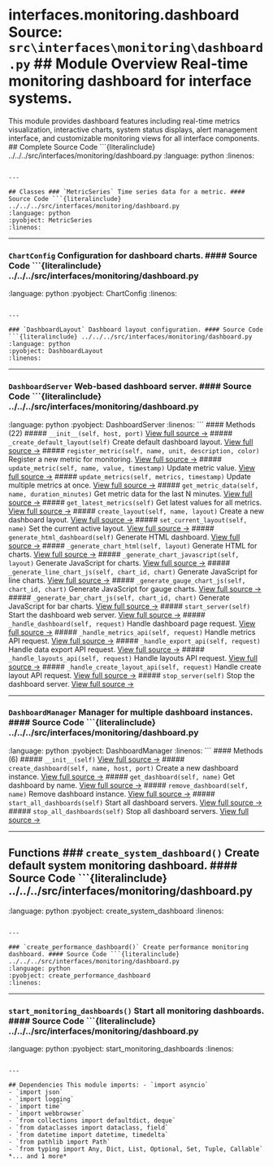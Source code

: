 # interfaces.monitoring.dashboard **Source:** `src\interfaces\monitoring\dashboard.py` ## Module Overview Real-time monitoring dashboard for interface systems.

This module provides dashboard features including
real-time metrics visualization, interactive charts, system status
displays, alert management interface, and customizable monitoring
views for all interface components. ## Complete Source Code ```{literalinclude} ../../../src/interfaces/monitoring/dashboard.py
:language: python
:linenos:
```

---

## Classes ### `MetricSeries` Time series data for a metric. #### Source Code ```{literalinclude} ../../../src/interfaces/monitoring/dashboard.py
:language: python
:pyobject: MetricSeries
:linenos:
```

---

### `ChartConfig` Configuration for dashboard charts. #### Source Code ```{literalinclude} ../../../src/interfaces/monitoring/dashboard.py

:language: python
:pyobject: ChartConfig
:linenos:
```

---

### `DashboardLayout` Dashboard layout configuration. #### Source Code ```{literalinclude} ../../../src/interfaces/monitoring/dashboard.py
:language: python
:pyobject: DashboardLayout
:linenos:
```

---

### `DashboardServer` Web-based dashboard server. #### Source Code ```{literalinclude} ../../../src/interfaces/monitoring/dashboard.py

:language: python
:pyobject: DashboardServer
:linenos:
``` #### Methods (22) ##### `__init__(self, host, port)` [View full source →](#method-dashboardserver-__init__) ##### `_create_default_layout(self)` Create default dashboard layout. [View full source →](#method-dashboardserver-_create_default_layout) ##### `register_metric(self, name, unit, description, color)` Register a new metric for monitoring. [View full source →](#method-dashboardserver-register_metric) ##### `update_metric(self, name, value, timestamp)` Update metric value. [View full source →](#method-dashboardserver-update_metric) ##### `update_metrics(self, metrics, timestamp)` Update multiple metrics at once. [View full source →](#method-dashboardserver-update_metrics) ##### `get_metric_data(self, name, duration_minutes)` Get metric data for the last N minutes. [View full source →](#method-dashboardserver-get_metric_data) ##### `get_latest_metrics(self)` Get latest values for all metrics. [View full source →](#method-dashboardserver-get_latest_metrics) ##### `create_layout(self, name, layout)` Create a new dashboard layout. [View full source →](#method-dashboardserver-create_layout) ##### `set_current_layout(self, name)` Set the current active layout. [View full source →](#method-dashboardserver-set_current_layout) ##### `generate_html_dashboard(self)` Generate HTML dashboard. [View full source →](#method-dashboardserver-generate_html_dashboard) ##### `_generate_chart_html(self, layout)` Generate HTML for charts. [View full source →](#method-dashboardserver-_generate_chart_html) ##### `_generate_chart_javascript(self, layout)` Generate JavaScript for charts. [View full source →](#method-dashboardserver-_generate_chart_javascript) ##### `_generate_line_chart_js(self, chart_id, chart)` Generate JavaScript for line charts. [View full source →](#method-dashboardserver-_generate_line_chart_js) ##### `_generate_gauge_chart_js(self, chart_id, chart)` Generate JavaScript for gauge charts. [View full source →](#method-dashboardserver-_generate_gauge_chart_js) ##### `_generate_bar_chart_js(self, chart_id, chart)` Generate JavaScript for bar charts. [View full source →](#method-dashboardserver-_generate_bar_chart_js) ##### `start_server(self)` Start the dashboard web server. [View full source →](#method-dashboardserver-start_server) ##### `_handle_dashboard(self, request)` Handle dashboard page request. [View full source →](#method-dashboardserver-_handle_dashboard) ##### `_handle_metrics_api(self, request)` Handle metrics API request. [View full source →](#method-dashboardserver-_handle_metrics_api) ##### `_handle_export_api(self, request)` Handle data export API request. [View full source →](#method-dashboardserver-_handle_export_api) ##### `_handle_layouts_api(self, request)` Handle layouts API request. [View full source →](#method-dashboardserver-_handle_layouts_api) ##### `_handle_create_layout_api(self, request)` Handle create layout API request. [View full source →](#method-dashboardserver-_handle_create_layout_api) ##### `stop_server(self)` Stop the dashboard server. [View full source →](#method-dashboardserver-stop_server)

---

### `DashboardManager` Manager for multiple dashboard instances. #### Source Code ```{literalinclude} ../../../src/interfaces/monitoring/dashboard.py
:language: python
:pyobject: DashboardManager
:linenos:
``` #### Methods (6) ##### `__init__(self)` [View full source →](#method-dashboardmanager-__init__) ##### `create_dashboard(self, name, host, port)` Create a new dashboard instance. [View full source →](#method-dashboardmanager-create_dashboard) ##### `get_dashboard(self, name)` Get dashboard by name. [View full source →](#method-dashboardmanager-get_dashboard) ##### `remove_dashboard(self, name)` Remove dashboard instance. [View full source →](#method-dashboardmanager-remove_dashboard) ##### `start_all_dashboards(self)` Start all dashboard servers. [View full source →](#method-dashboardmanager-start_all_dashboards) ##### `stop_all_dashboards(self)` Stop all dashboard servers. [View full source →](#method-dashboardmanager-stop_all_dashboards)

---

## Functions ### `create_system_dashboard()` Create default system monitoring dashboard. #### Source Code ```{literalinclude} ../../../src/interfaces/monitoring/dashboard.py

:language: python
:pyobject: create_system_dashboard
:linenos:
```

---

### `create_performance_dashboard()` Create performance monitoring dashboard. #### Source Code ```{literalinclude} ../../../src/interfaces/monitoring/dashboard.py
:language: python
:pyobject: create_performance_dashboard
:linenos:
```

---

### `start_monitoring_dashboards()` Start all monitoring dashboards. #### Source Code ```{literalinclude} ../../../src/interfaces/monitoring/dashboard.py

:language: python
:pyobject: start_monitoring_dashboards
:linenos:
```

---

## Dependencies This module imports: - `import asyncio`
- `import json`
- `import logging`
- `import time`
- `import webbrowser`
- `from collections import defaultdict, deque`
- `from dataclasses import dataclass, field`
- `from datetime import datetime, timedelta`
- `from pathlib import Path`
- `from typing import Any, Dict, List, Optional, Set, Tuple, Callable` *... and 1 more*
